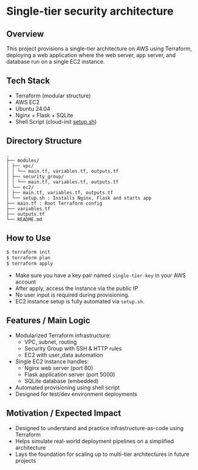 # Single-tier security architecture

## Overview

This project provisions a single-tier architecture on AWS using Terraform, deploying a web application where the web server, app server, and database run on a single EC2 instance.

## Tech Stack

- Terraform (modular structure)
- AWS EC2
- Ubuntu 24.04
- Nginx + Flask + SQLite
- Shell Script (cloud-init [setup.sh](http://setup.sh/))

## Directory Structure

```
.
├── modules/
│ ├── vpc/
│ │ └── main.tf, variables.tf, outputs.tf
│ ├── security_group/
│ │ └── main.tf, variables.tf, outputs.tf
│ └── ec2/
│ ├── main.tf, variables.tf, outputs.tf
│ └── setup.sh : Installs Nginx, Flask and starts app
├── main.tf : Root Terraform config
├── variables.tf
├── outputs.tf
└── README.md
```

## How to Use

```bash
$ terraform init
$ terraform plan
$ terraform apply
```

- Make sure you have a key pair named `single-tier-key` in your AWS account
- After apply, access the instance via the public IP
- No user input is required during provisioning.
- EC2 instance setup is fully automated via `setup.sh`.

## Features / Main Logic

- Modularized Terraform infrastructure:
    - VPC, subnet, routing
    - Security Group with SSH & HTTP rules
    - EC2 with user_data automation
- Single EC2 instance handles:
    - Nginx web server (port 80)
    - Flask application server (port 5000)
    - SQLite database (embedded)
- Automated provisioning using shell script
- Designed for test/dev environment deployments

## Motivation / Expected Impact

- Designed to understand and practice infrastructure-as-code using Terraform
- Helps simulate real-world deployment pipelines on a simplified architecture
- Lays the foundation for scaling up to multi-tier architectures in future projects